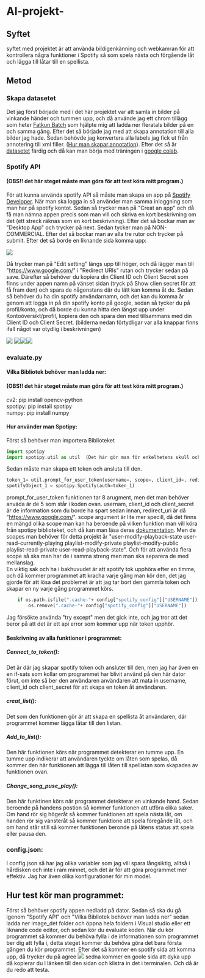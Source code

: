 # AI-projekt-
## Syftet
syftet med projektet är att använda bildigenkänning och webkamran för att kontrollera några funktioner i Spotify så som spela nästa och förgående låt och lägga till låtar till en spellista.
## Metod 
### Skapa datasetet
Det jag först började med i det här projektet var att samla in bilder på vinkande händer och tummen upp, och då använde jag ett chrom tillägg som heter [Fatkun Batch](https://chrome.google.com/webstore/detail/fatkun-batch-download-ima/nnjjahlikiabnchcpehcpkdeckfgnohf?hl=sv) som hjälpte mig att ladda ner fleratals bilder på en och samma gång. 
Efter det så började jag med att skapa annotation till alla bilder jag hade. Sedan behövde jag konvertera alla labels jag fick ut från annotering till xml filler. ([Hur man skapar annotation](https://github.com/AmjadAlakrami/AI-dataset/tree/master/Hj%C3%A4lpmedel)).
Efter det så är [datasetet](https://github.com/AmjadAlakrami/AI-dataset/tree/master/Dataset) färdig och då kan man börja med träningen i [google colab](https://colab.research.google.com/drive/1PtKLwonDkTzI1cz0AFbjkxgROJ2IIjff#scrollTo=px4fIT-E1gUO). 

### Spotify API
#### (OBS!! det här steget måste man göra för att test köra mitt program.)
För att kunna använda spotify API så måste man skapa en app på [Spotify Developer](https://developer.spotify.com/dashboard/login). När man ska logga in så använder man samma inloggning som man har på spotify kontot. Sedan så trycker man på "Creat an app" och då få man nämna appen precis som man vill och skriva en kort beskrivning om det (ett streck räknas som en kort beskrivning). Efter det så bockar man av "Desktop App" och trycker på next. Sedan tycker man på NON-COMMERCIAL. Efter det så bockar man av alla tre rutor och trycker på submit. Efter det så borde en liknande sida komma upp: 

![](https://github.com/AmjadAlakrami/AI-projekt-/blob/master/Video%26Images/Screenshot%20(22).png)

Då trycker man på "Edit setting" längs upp till höger, och då lägger man till "https://www.google.com/" i "Redirect URIs" rutan och trycker sedan på save. Därefter så behöver du kopiera din Client ID och Client Secret som finns under appen namn på vänset sidan (tryck på Show clien secret för att få fram den) och spara de någonstans där du lätt kan komma åt de. Sedan så behöver du ha din spotify användarnamn, och det kan du komma år genom att logga in på din spotify konto på google, sedan så tycker du på profil/konto, och då borde du kunna hitta den längst upp under Kontoöversikt/profil, kopiera den och spara den med tillsammans med din Client ID och Client Secret. (bilderna nedan förtydligar var alla knappar finns ifall något var otydlig i beskrivningen) 

![](https://github.com/AmjadAlakrami/AI-projekt-/blob/master/Video%26Images/Screenshot%20(22)_LI.jpg) ![](https://github.com/AmjadAlakrami/AI-projekt-/blob/master/Video%26Images/Screenshot%20(24)_LI.jpg)![](https://github.com/AmjadAlakrami/AI-projekt-/blob/master/Video%26Images/Screenshot%20(25)_LI.jpg)![](https://github.com/AmjadAlakrami/AI-projekt-/blob/master/Video%26Images/Screenshot%20(27)_LI.jpg)

### evaluate.py
#### Vilka Bibliotek behöver man ladda ner:
#### (OBS!! det här steget måste man göra för att test köra mitt program.)
cv2: pip install opencv-python  
spotipy: pip install spotipy  
numpy: pip install numpy  

#### Hur använder man Spotipy:
Först så behöver man importera Biblioteket  
```python  
import spotipy  
import spotipy.util as util  (Det här gör man för enkelhetens skull och man kan strunta i det om man vill)  
```  
Sedan måste man skapa ett token och ansluta till den.  
```python   
token_1= util.prompt_for_user_token(username=, scope=, client_id=, redirect_uri=, client_secret=)
spotifyObject_1 = spotipy.Spotify(auth=token_1)
``` 
prompt_for_user_token funktionen tar 8 arugment, men det man behöver anväda är de 5 som står i koden ovan. usernam, client_id och client_secret är de information som du borde ha spart sedan innan, redirect_uri är då "https://www.google.com/". scope argument är lite mer specill, då det finns en mängd olika scope man kan ha beroende på vilken funktion man vill köra från spotipy biblioteket, och då kan man läsa deras [dokumentation](https://developer.spotify.com/documentation/web-api/reference/). Men de scopes man behöver för detta projekt är  "user-modify-playback-state user-read-currently-playing playlist-modify-private playlist-modify-public playlist-read-private user-read-playback-state". Och för att använda flera scope så ska man har de i samma streng men man ska separera de med mellanslag.   
En viktig sak och ha i bakhuvudet är att spotify tok upphöra efter en timme, och då kommer programmet att kracha varje gång man kör den, det jag gjorde för att lösa det problemet är att jag tar bort den gammla token och skapar en ny varje gång programmet körs. 
```python
    if os.path.isfile(".cache-"+ config["spotify_config"]["USERNAME"]):
        os.remove(".cache-"+ config["spotify_config"]["USERNAME"])
```
Jag försökte använda "try except" men det gick inte, och jag tror att det beror på att det är ett api error som kommer upp när token upphör. 

#### Beskrivning av alla funktioner i programmet:
##### Connect_to_token():
Det är där jag skapar spotify token och ansluter till den, men jag har även en en if-sats som kollar om programmet har blivit använd på den här dator förut, om inte så ber den användaren användaren att mata in username, client_id och client_secret för att skapa en token åt användaren.  
  
##### creat_list():
Det som den funktionen gör är att skapa en spellista åt användaren, där programmet kommer lägga låtar till den listan.  
  
##### Add_to_list():
Den här funktionen körs när programmet detekterar en tumme upp. En tumme upp indikerar att användaren tyckte om låten som spelas, då kommer den här funktionen att lägga till låten till spellistan som skapades av funktionen ovan.  
  
##### Change_song_puse_play():
Den här funktinen körs när programmet detekterar en vinkande hand. Sedan beroende på handens postion så kommer funktionen att utföra olika saker. Om hand rör sig högeråt så kommer funktionen att spela nästa låt, om handen rör sig vänsteråt så kommer funktione att spela föregånde låt, och om hand står still så kommer funktionen beronde på låtens status att spela eller pausa den. 

### config.json:
I config.json så har jag olika variabler som jag vill spara långsiktig, alltså i hårdisken och inte i ram minnet, och det är för att göra programmet mer effektiv. Jag har även olika konfigurationer för min model.   
  
## Hur test kör man programmet: 
Först så behöver spotify appen nedladd på dator. Sedan så ska du gå igenom "Spotify API" och "Vilka Bibliotek behöver man ladda ner" sedan ladda ner image_det folder och öppna hela foldern i Visual studio eller ett liknande code editor, och sedan kör du evaluate koden. När du kör programmet så kommer du behöva fylla i de informationen som programmet ber dig att fylla i, detta steget kommer du behöva göra det bara första gången du kör programmet. Efter det så kommer en spotify sida att komma upp, då trycker du på agree ![](https://github.com/AmjadAlakrami/AI-projekt-/blob/master/Video%26Images/Screenshot%20(28)_LI.jpg) sedna kommer en goole sida att dyka upp då kopierar du l länken till den sidan och klistra in det i terminalen. Och då är du redo att testa. 



